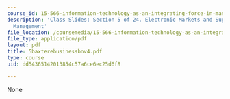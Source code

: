 ```yaml
---
course_id: 15-566-information-technology-as-an-integrating-force-in-manufacturing-spring-2003
description: 'Class Slides: Section 5 of 24. Electronic Markets and Supply Change
  Management'
file_location: /coursemedia/15-566-information-technology-as-an-integrating-force-in-manufacturing-spring-2003/dd54365142013854c57a6ce6ec25d6f8_5baxterebusinessbnv4.pdf
file_type: application/pdf
layout: pdf
title: 5baxterebusinessbnv4.pdf
type: course
uid: dd54365142013854c57a6ce6ec25d6f8

---
```

None